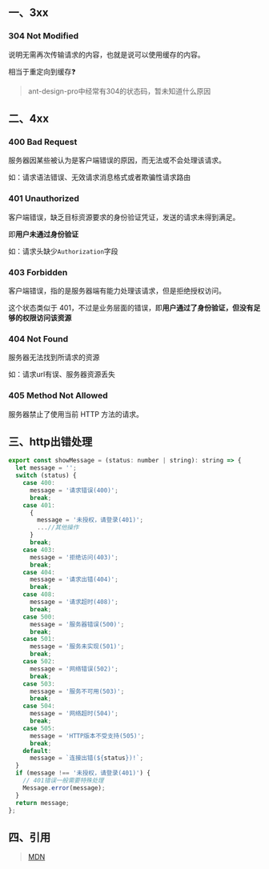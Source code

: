 ## 一、3xx

### 304 Not Modified

说明无需再次传输请求的内容，也就是说可以使用缓存的内容。

相当于重定向到缓存❓

> ant-design-pro中经常有304的状态码，暂未知道什么原因

## 二、4xx

### 400 Bad Request

服务器因某些被认为是客户端错误的原因，而无法或不会处理该请求。

如：请求语法错误、无效请求消息格式或者欺骗性请求路由

### 401 Unauthorized

客户端错误，缺乏目标资源要求的身份验证凭证，发送的请求未得到满足。

即**用户未通过身份验证**

如：请求头缺少`Authorization`字段

### 403 Forbidden

客户端错误，指的是服务器端有能力处理该请求，但是拒绝授权访问。

这个状态类似于 401，不过是业务层面的错误，即**用户通过了身份验证，但没有足够的权限访问该资源**

### 404 Not Found

服务器无法找到所请求的资源

如：请求url有误、服务器资源丢失

### 405 Method Not Allowed

服务器禁止了使用当前 HTTP 方法的请求。

## 三、http出错处理

```js
export const showMessage = (status: number | string): string => {
  let message = '';
  switch (status) {
    case 400:
      message = '请求错误(400)';
      break;
    case 401:
      {
        message = '未授权，请登录(401)';
        ...//其他操作
      }
      break;
    case 403:
      message = '拒绝访问(403)';
      break;
    case 404:
      message = '请求出错(404)';
      break;
    case 408:
      message = '请求超时(408)';
      break;
    case 500:
      message = '服务器错误(500)';
      break;
    case 501:
      message = '服务未实现(501)';
      break;
    case 502:
      message = '网络错误(502)';
      break;
    case 503:
      message = '服务不可用(503)';
      break;
    case 504:
      message = '网络超时(504)';
      break;
    case 505:
      message = 'HTTP版本不受支持(505)';
      break;
    default:
      message = `连接出错(${status})!`;
  }
  if (message !== '未授权，请登录(401)') {
    // 401错误一般需要特殊处理
    Message.error(message);
  }
  return message;
};
```

## 四、引用

> [MDN](https://developer.mozilla.org/zh-CN/docs/Web/HTTP/Status/401)
